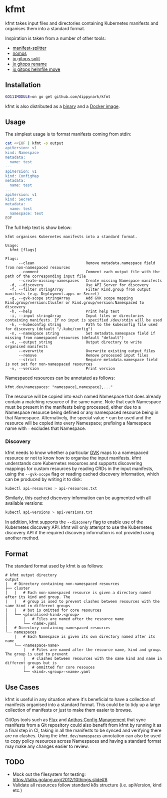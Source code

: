 # kfmt

kfmt takes input files and directories containing Kubernetes manifests and organises them into a
standard format.

Inspiration is taken from a number of other tools:

- [manifest-splitter](https://github.com/munnerz/manifest-splitter)
- [nomos](https://cloud.google.com/anthos-config-management/docs/how-to/nomos-command)
- [jx gitops split](https://github.com/jenkins-x/jx-gitops/blob/master/docs/cmd/jx-gitops_split.md)
- [jx gitops
  rename](https://github.com/jenkins-x/jx-gitops/blob/master/docs/cmd/jx-gitops_rename.md)
- [jx gitops helmfile
  move](https://github.com/jenkins-x/jx-gitops/blob/master/docs/cmd/jx-gitops_helmfile_move.md)

## Installation

```sh
GO111MODULE=on go get github.com/dippynark/kfmt
```

kfmt is also distributed as a [binary](https://github.com/dippynark/kfmt/releases) and a [Docker
image](https://hub.docker.com/repository/docker/dippynark/kfmt).

## Usage

The simplest usage is to format manifests coming from stdin:

```sh
cat <<EOF | kfmt -o output
apiVersion: v1
kind: Namespace
metadata:
  name: test
---
apiVersion: v1
kind: ConfigMap
metadata:
  name: test
---
apiVersion: v1
kind: Secret
metadata:
  name: test
  namespace: test
EOF
```

The full help text is show below:

```text
kfmt organises Kubernetes manifests into a standard format.

Usage:
  kfmt [flags]

Flags:
      --clean                       Remove metadata.namespace field from non-namespaced resources
      --comment                     Comment each output file with the path of the corresponding input file
      --create-missing-namespaces   Create missing Namespace manifests
  -d, --discovery                   Use API Server for discovery
  -f, --filter stringArray          Filter Kind.group from output manifests (e.g. Deployment.apps or Secret)
  -g, --gvk-scope stringArray       Add GVK scope mapping Kind.group/version:Cluster or Kind.group/version:Namespaced to discovery
  -h, --help                        Print help text
  -i, --input stringArray           Input files or directories containing manifests. If no input is specified /dev/stdin will be used
  -k, --kubeconfig string           Path to the kubeconfig file used for discovery (default "/.kube/config")
  -n, --namespace string            Set metadata.namespace field if missing from namespaced resources (default "default")
  -o, --output string               Output directory to write organised manifests
      --overwrite                   Overwrite existing output files
      --remove                      Remove processed input files
      --strict                      Require metadata.namespace field is not set for non-namespaced resources
  -v, --version                     Print version
```

Namespaced resources can be annotated as follows:

```
kfmt.dev/namespaces: "namespace1,namespace2,..."
```

The resource will be copied into each named Namespace that does already contain a matching resource
of the same name. Note that each Namespace must be present in the manifests being processed, either
due to a Namespace resource being defined or any namespaced resource being in that Namespace.
Alternatively, the special value `*` can be used and the resource will be copied into every
Namespace; prefixing a Namespace name with `-` excludes that Namespace.

### Discovery

kfmt needs to know whether a particular
[GVK](https://book.kubebuilder.io/cronjob-tutorial/gvks.html) maps to a namespaced resource or not
to know how to organise the input manifests. kfmt understands core Kubernetes resources and supports
discovering mappings for custom resources by reading CRDs in the input manifests, using the
`--gvk-scope` flag or reading cached discovery information, which can be produced by writing it to
disk:

```sh
kubectl api-resources > api-resources.txt
```

Similarly, this cached discovery information can be augmented with all available versions:

```sh
kubectl api-versions > api-versions.txt
```

In addition, kfmt supports the `--discovery` flag to enable use of the Kubernetes discovery API.
kfmt will only attempt to use the Kubernetes discovery API if the required discovery information is
not provided using another method.

## Format

The standard format used by kfmt is as follows:

```text
# kfmt output directory
output
|   # Directory containing non-namespaced resources
├── cluster
|   |   # Each non-namespaced resource is given a directory named after its kind and group. The
|   |   # group is used to prevent clashes between resources with the same kind in different groups
|   |   # but is omitted for core resources
│   └── <pluralised-kind>.<group>
|       |   # Files are named after the resource name
│       └── <name>.yaml
|   # Directory containing namespaced resources
└── namespaces
    |   # Each Namespace is given its own directory named after its name
    └── <namespace-name>
        |   # Files are named after the resource name, kind and group. The group is used to prevent
        |   # clashes between resources with the same kind and name in different groups but is
        |   # ommitted for core resouces
        └── <kind>.<group>-<name>.yaml
```

## Use Cases

kfmt is useful in any situation where it's beneficial to have a collection of manifests organised
into a standard format. This could be to tidy up a large collection of manifests or just to make
them easier to browse.

GitOps tools such as [Flux](https://github.com/fluxcd/flux2) and [Anthos Config
Management](https://cloud.google.com/anthos/config-management) that sync manifests from a Git
repository could also benefit from kfmt by running it as a final step in CI, taking in all the
manifests to be synced and verifying there are no clashes. Using the `kfmt.dev/namespaces`
annotation can also be used to copy policy resources across Namespaces and having a standard format
may make any changes easier to review.

## TODO

- Mock out the filesystem for testing: https://talks.golang.org/2012/10things.slide#8
- Validate all resources follow standard k8s structure (i.e. apiVersion, kind etc.)
